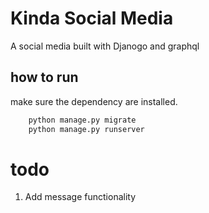 # Kinda Social Media 
A social media built with Djanogo and graphql


## how to run 
make sure the dependency are installed.

```sh
    python manage.py migrate
    python manage.py runserver 
```

# todo
1. Add message functionality

